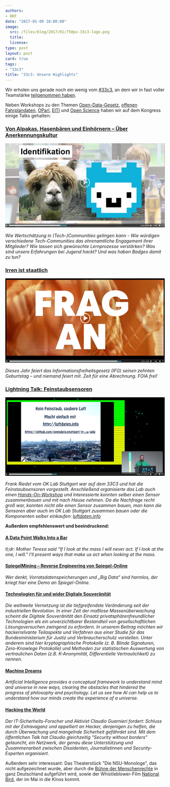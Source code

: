 ```yaml
---
authors:
- OKF
date: "2017-01-09 18:00:00"
image:
  src: /files/blog/2017/01/750px-33c3-logo.png
  title: 
  license:
type: post
layout: post
card: true
tags:
- "33c3"
title: "33c3: Unsere Highlights"
---
```





Wir erholen uns gerade noch ein wenig vom [#33c3](https://events.ccc.de/congress/2016/wiki/Main_Page), an dem wir in fast voller Teamstärke [teilgenommen haben](https://events.ccc.de/congress/2016/wiki/Assembly:Open_Knowledge_Assembly).

Neben Workshops zu den Themen [Open-Data-Gesetz](https://events.ccc.de/congress/2016/wiki/Session:Open_Data_Gesetz_Deutschland), [offenen Fahrplandaten](https://events.ccc.de/congress/2016/wiki/Session:OffeneFahrplanDaten), [OParl](https://events.ccc.de/congress/2016/wiki/Session:OParl:_Politik_vor_Ort_maschinenlesbar), [EITI](https://events.ccc.de/congress/2016/wiki/Session:EITI_Extractive_Industries_Transparency_%26_Open_Data) und [Open Science](https://events.ccc.de/congress/2016/wiki/Session:Open_Science_Workshop) haben wir auf dem Kongress einige Talks gehalten: 

### [Von Alpakas, Hasenbären und Einhörnern – Über Anerkennungskultur](https://media.ccc.de/v/33c3-8280-von_alpakas_hasenbaren_und_einhornern_uber_anerkennungskultur)
<a href="https://media.ccc.de/v/33c3-8280-von_alpakas_hasenbaren_und_einhornern_uber_anerkennungskultur"><img src="/files/blog/2017/01/jh-ccc.jpg"></a>

*Wie Wertschätzung in (Tech-)Communities gelingen kann - Wie würdigen verschiedene Tech-Communities das ehrenamtliche Engagement ihrer Mitglieder? Wie lassen sich gewünschte Lernprozesse verstärken? Was sind unsere Erfahrungen bei Jugend hackt? Und was haben Badges damit zu tun?*

### [Irren ist staatlich](https://media.ccc.de/v/33c3-7811-irren_ist_staatlich)
<a href="https://media.ccc.de/v/33c3-7811-irren_ist_staatlich"><img src="/files/blog/2017/01/fds-ccc.jpg"></a>

*Dieses Jahr feiert das Informationsfreiheitsgesetz (IFG) seinen zehnten Geburtstag – und niemand feiert mit. Zeit für eine Abrechnung. FOIA frei!*

### [Lightning Talk: Feinstaubsensoren](https://media.ccc.de/v/33c3-8087-lightning_talks_day_2#video&t=2115)
<a href="https://media.ccc.de/v/33c3-8087-lightning_talks_day_2#video&t=2115"><img src="/files/blog/2017/01/fs-ccc.jpg"></a>

*Frank Riedel vom OK Lab Stuttgart war auf dem 33C3 und hat die Feinstaubsensoren vorgestellt. Anschließend organisierte das Lab auch einen [Hands-On-Workshop](https://twitter.com/codeforde/status/814116637695705088) und Interessierte konnten selber einen Sensor zusammenbauen und mit nach Hause nehmen. Da die Nachfrage recht groß war, konnten nicht alle einen Sensor zusammen bauen, man kann die Sensoren aber auch im OK Lab Stuttgart zusammen bauen oder die Komponenten selber einkaufen: [luftdaten.info](http://luftdaten.info)*



**Außerdem empfehlenswert und beeindruckend:**

#### [A Data Point Walks Into a Bar](https://media.ccc.de/v/33c3-7999-a_data_point_walks_into_a_bar)
*tl;dr: Mother Teresa said "If I look at the mass I will never act. If I look at the one, I will." I'll present ways that make us act when looking at the mass.*

#### [SpiegelMining – Reverse Engineering von Spiegel-Online](https://media.ccc.de/v/33c3-7912-spiegelmining_reverse_engineering_von_spiegel-online)
*Wer denkt, Vorratsdatenspeicherungen und „Big Data“ sind harmlos, der kriegt hier eine Demo an Spiegel-Online.*

#### [Technologien für und wider Digitale Souveränität](https://media.ccc.de/v/33c3-8097-technologien_fur_und_wider_digitale_souveranitat)
*Die weltweite Vernetzung ist die tiefgreifendste Veränderung seit der industriellen Revolution. In einer Zeit der maßlose Massenüberwachung scheint die Digitale Souveränität den Einsatz privatsphärenfreundlicher Technologien als ein unverzichtbarer Bestandteil von gesellschaftlichen Lösungsversuchen zwingend zu erfordern. In unserem Beitrag möchten wir hackerrelvante Teilaspekte und Verfahren aus einer Studie für das Bundesministerium für Justiz und Verbraucherschutz vorstellen. Unter anderem sind hier kryptographische Protokolle (z. B. Blinde Signaturen, Zero-Knowlege Protokolle) und Methoden zur statistischen Auswertung von vertraulichen Daten (z.B. K-Anonymität, Differentielle Vertraulichkeit) zu nennen.* 

#### [Machine Dreams](https://media.ccc.de/v/33c3-8369-machine_dreams)
*Artificial Intelligence provides a conceptual framework to understand mind and universe in new ways, clearing the obstacles that hindered the progress of philosophy and psychology. Let us see how AI can help us to understand how our minds create the experience of a universe.*

#### [Hacking the World](https://media.ccc.de/v/33c3-8349-hacking_the_world)
*Der IT-Sicherheits-Forscher und Aktivist Claudio Guarnieri fordert: Schluss mit der Extravaganz und appelliert an Hacker, denjenigen zu helfen, die durch Überwachung und mangelnde Sicherheit gefährdet sind. Mit dem öffentlichen Talk hat Claudio gleichzeitig "Security without borders" gelauncht, ein Netzwerk, der genau diese Unterstützung und Zusammenarbeit zwischen Dissidenten, Journalistinnen und Security-Experten organisiert.*

Außerdem sehr interessant: Das Theaterstück "Die NSU-Monologe", das nicht aufgezeichnet wurde, aber durch die [Bühne der Menschenrechte](http://buehne-fuer-menschenrechte.de/) in ganz Deutschland aufgeführt wird, sowie der Whistleblower-Film [National Bird](http://nationalbirdfilm.com/), der im Mai in die Kinos kommt. 
